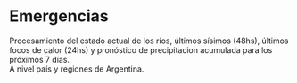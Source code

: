 # Emergencias
Procesamiento del estado actual de los ríos, últimos sísimos (48hs), últimos focos de calor (24hs) y pronóstico de precipitacion acumulada para los próximos 7 días.  
A nivel país y regiones de Argentina. 
